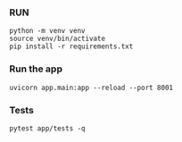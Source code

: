 ### RUN
```
python -m venv venv
source venv/bin/activate
pip install -r requirements.txt
```
### Run the app
```
uvicorn app.main:app --reload --port 8001

```
### Tests
```
pytest app/tests -q
```